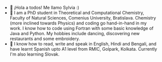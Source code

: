 - 👋 ¡Hola a todos! Me llamo Sylvia :)
- 👀 I am a PhD student in Theoretical and Computational Chemistry, Faculty of Natural Sciences, Comenius University, Bratislava. Chemistry (more inclined towards Physics) and coding go hand-in-hand in my work. I know how to code using Fortran with some basic knowledge of Java and Python. My hobbies include dancing, discovering new restaurants and some embroidery.
- 🌱 I know how to read, write and speak in English, Hindi and Bengali, and have learnt Spanish upto A1 level from RMIC, Golpark, Kolkata. Currently I'm also learning Slovak.


<!---
sylvia-19/sylvia-19 is a ✨ special ✨ repository because its `README.md` (this file) appears on your GitHub profile.
You can click the Preview link to take a look at your changes.
--->
